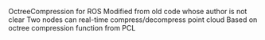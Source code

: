 OctreeCompression for ROS
Modified from old code whose author is not clear
Two nodes can real-time compress/decompress point cloud
Based on octree compression function from PCL
